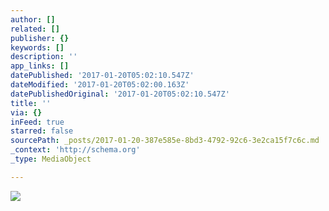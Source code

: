 ```yaml
---
author: []
related: []
publisher: {}
keywords: []
description: ''
app_links: []
datePublished: '2017-01-20T05:02:10.547Z'
dateModified: '2017-01-20T05:02:00.163Z'
datePublishedOriginal: '2017-01-20T05:02:10.547Z'
title: ''
via: {}
inFeed: true
starred: false
sourcePath: _posts/2017-01-20-387e585e-8bd3-4792-92c6-3e2ca15f7c6c.md
_context: 'http://schema.org'
_type: MediaObject

---
```

<article style=""><img src="https://s3.amazonaws.com/upload.mural.ly/danielswid/14263538235905.jpeg" /></article>